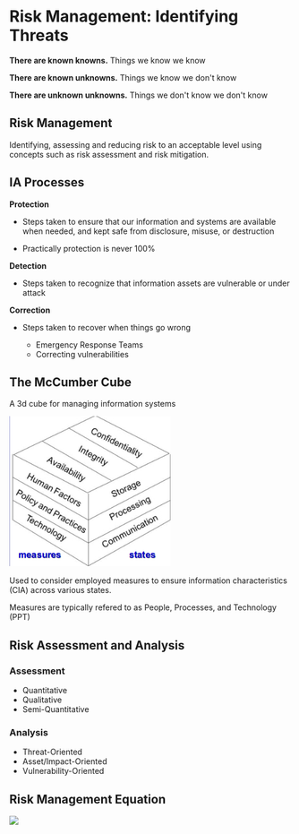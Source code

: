 # Risk Management: Identifying Threats


**There are known knowns.** Things we know we know

**There are known unknowns.** Things we know we don't know

**There are unknown unknowns.** Things we don't know we don't know

## Risk Management

Identifying, assessing and reducing risk to an acceptable level using concepts such as risk assessment and risk mitigation.


## IA Processes

**Protection**

- Steps taken to ensure that our information and systems are available when needed, and kept safe from disclosure, misuse, or destruction

- Practically protection is never 100%

**Detection**

- Steps taken to recognize that information assets are vulnerable or under attack

**Correction**

- Steps taken to recover when things go wrong

  - Emergency Response Teams
  - Correcting vulnerabilities


## The McCumber Cube

A 3d cube for managing information systems

<img src="/res/mccumber.png">


Used to consider employed measures to ensure information characteristics (CIA) across various states.

Measures are typically refered to as People, Processes, and Technology (PPT)

## Risk Assessment and Analysis

### Assessment

- Quantitative
- Qualitative
- Semi-Quantitative

### Analysis

- Threat-Oriented
- Asset/Impact-Oriented
- Vulnerability-Oriented

## Risk Management Equation

<img src="https://latex.codecogs.com/gif.latex?Risk=\frac{Threats*Vulnerabilities}{Countermeasures}*Impact" />
